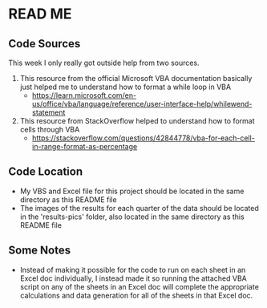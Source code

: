 # READ ME
## Code Sources
This week I only really got outside help from two sources.
1) This resource from the official Microsoft VBA documentation basically just helped me to understand how to format a while loop in VBA
    - https://learn.microsoft.com/en-us/office/vba/language/reference/user-interface-help/whilewend-statement
2) This resource from StackOverflow helped to understand how to format cells through VBA
    - https://stackoverflow.com/questions/42844778/vba-for-each-cell-in-range-format-as-percentage

## Code Location
- My VBS and Excel file for this project should be located in the same directory as this README file
- The images of the results for each quarter of the data should be located in the 'results-pics' folder, also located in the same directory as this README file

## Some Notes
- Instead of making it possible for the code to run on each sheet in an Excel doc individually, I instead made it so running the attached VBA script on any of the sheets in an Excel doc will complete the appropriate calculations and data generation for all of the sheets in that Excel doc.
